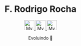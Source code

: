 <div align="center">
  <h1>F. Rodrigo Rocha</h1>


  <div align="center">
    <a href="https://www.instagram.com/rodrigo_roch.a/">
      <img src="https://i.ibb.co/1zNNhtn/insta-logo.png" alt="My Insta" height="32">
    </a>
    <a href="https://www.linkedin.com/in/f-rodrigo-rocha/">
      <img src="https://i.ibb.co/fN6SKs1/linkedin-logo.png" alt="My Linkedin" height="32">
    </a>
    <a href="https://wa.me/5588996850205">
      <img src="https://i.ibb.co/8ddxj3c/whatsapp-logo.png" alt="My Whatsapp" height="32">
    </a>
  </div>

  <p>Evoluindo 🚀</p>
</div>
